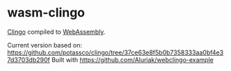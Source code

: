 # wasm-clingo

[Clingo](https://github.com/potassco/clingo) compiled to [WebAssembly](https://webassembly.org/).

Current version based on: https://github.com/potassco/clingo/tree/37ce63e8f5b0b7358333aa0bf4e37d3703db290f
Built with https://github.com/Aluriak/webclingo-example
